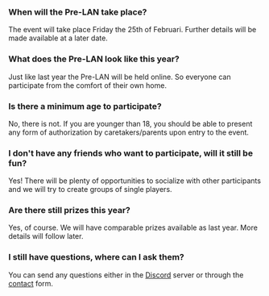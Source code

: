 ### When will the Pre-LAN take place?

The event will take place Friday the 25th of Februari. Further details will be made available at a later date.

### What does the Pre-LAN look like this year?

Just like last year the Pre-LAN will be held online. So everyone can participate from the comfort of their own home.

### Is there a minimum age to participate?

No, there is not. If you are younger than 18, you should be able to present any form of authorization by caretakers/parents upon entry to the event.

### I don't have any friends who want to participate, will it still be fun?

Yes! There will be plenty of opportunities to socialize with other participants and we will try to create groups of single players.

### Are there still prizes this year?

Yes, of course. We will have comparable prizes available as last year. More details will follow later.

### I still have questions, where can I ask them?

You can send any questions either in the [Discord](https://discord.gg/WGrks2A8As) server or through the [contact](/contact) form.
